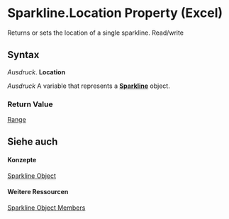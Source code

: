 
# Sparkline.Location Property (Excel)

Returns or sets the location of a single sparkline. Read/write


## Syntax

 _Ausdruck_. **Location**

 _Ausdruck_ A variable that represents a **[Sparkline](46951c4f-0eaa-9ce6-9703-eb3c632ea9b1.md)** object.


### Return Value

[Range](b8207778-0dcc-4570-1234-f130532cc8cd.md)


## Siehe auch


#### Konzepte


[Sparkline Object](46951c4f-0eaa-9ce6-9703-eb3c632ea9b1.md)
#### Weitere Ressourcen


[Sparkline Object Members](http://msdn.microsoft.com/library/b5a704ce-27ff-e928-e2e3-dbe50788374d%28Office.15%29.aspx)